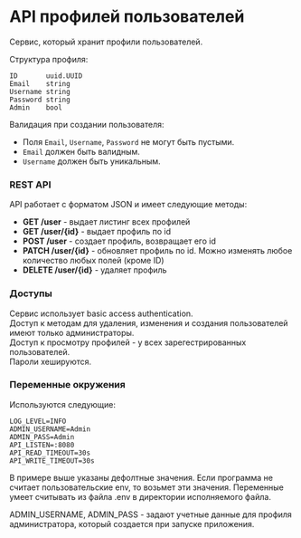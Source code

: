 # API профилей пользователей

Сервис, который хранит профили пользователей. 

Структура профиля:

    ID       uuid.UUID
	Email    string 
	Username string 
	Password string 
	Admin    bool

Валидация при создании пользователя:
* Поля `Email`, `Username`, `Password` не могут быть пустыми.
* `Email` должен быть валидным.
* `Username` должен быть уникальным.

### REST API
API работает с форматом JSON и имеет следующие методы:

* **GET /user**  - выдает листинг всех профилей 
* **GET /user/{id}** - выдает профиль по id
* **POST /user** - создает профиль, возвращает его id
* **PATCH /user/{id}** - обновляет профиль по id. Можно изменять любое количество любых полей (кроме ID)
* **DELETE /user/{id}** - удаляет профиль

### Доступы
Сервис использует basic access authentication. <br>
Доступ к методам для удаления, изменения и создания пользователей имеют только администраторы. <br>
Доступ к просмотру профилей - у всех зарегестрированных пользователей. <br>
Пароли хешируются. <br>

### Переменные окружения

Используются следующие:

    LOG_LEVEL=INFO
    ADMIN_USERNAME=Admin
    ADMIN_PASS=Admin
    API_LISTEN=:8080
    API_READ_TIMEOUT=30s
    API_WRITE_TIMEOUT=30s

В примере выше указаны дефолтные значения. Если программа не считает пользовательские env, то возьмет эти значения. Переменные умеет считывать из файла .env в директории исполняемого файла.

ADMIN_USERNAME, ADMIN_PASS - задают учетные данные для профиля администратора, который создается при запуске приложения.